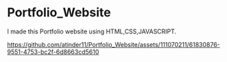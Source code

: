 # Portfolio_Website
I made this Portfolio website using HTML,CSS,JAVASCRIPT.


https://github.com/atinder11/Portfolio_Website/assets/111070211/61830876-9551-4753-bc2f-6d8663cd5610

